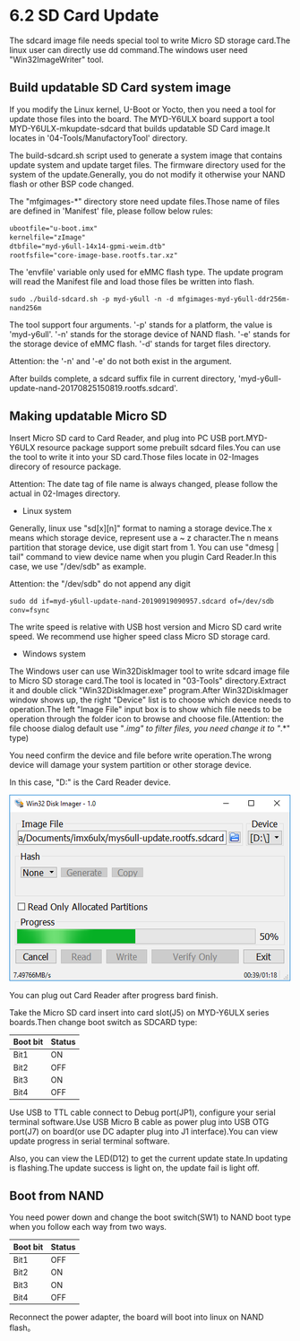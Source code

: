 # 6.2 SD Card Update

The sdcard image file needs special tool to write Micro SD storage card.The linux user can directly use dd command.The windows user need "Win32ImageWriter" tool.

## Build updatable SD Card system image

If you modify the Linux kernel, U-Boot or Yocto, then you need a tool for update those files into the board.
The MYD-Y6ULX board support a tool MYD-Y6ULX-mkupdate-sdcard that builds updatable SD Card image.It locates in '04-Tools/ManufactoryTool' directory.

The build-sdcard.sh script used to generate a system image that contains update system and update target files.
The firmware directory used for the system of the update.Generally, you do not modify it otherwise your NAND flash or other BSP code changed.

The "mfgimages-*" directory store need update files.Those name of files are defined in 'Manifest' file, please follow below rules:

```
ubootfile="u-boot.imx"
kernelfile="zImage"
dtbfile="myd-y6ull-14x14-gpmi-weim.dtb"
rootfsfile="core-image-base.rootfs.tar.xz"
```
The 'envfile' variable only used for eMMC flash type.
The update program will read the Manifest file and load those files be written into flash.

```
sudo ./build-sdcard.sh -p myd-y6ull -n -d mfgimages-myd-y6ull-ddr256m-nand256m
```
The tool support four arguments.
'-p' stands for a platform, the value is 'myd-y6ull'.
'-n' stands for the storage device of NAND flash.
'-e' stands for the storage  device of eMMC flash.
'-d' stands for target files directory.

Attention: the '-n' and '-e' do not both exist in the argument.

After builds complete, a sdcard suffix file in current directory, 'myd-y6ull-update-nand-20170825150819.rootfs.sdcard'.

## Making updatable Micro SD

Insert Micro SD card to Card Reader, and plug into PC USB port.MYD-Y6ULX resource package support some prebuilt sdcard files.You can use the tool to write it into your SD card.Those files locate in 02-Images direcory of resource package.

Attention: The date tag of file name is always changed, please follow the actual in 02-Images directory.

* Linux system

Generally, linux use "sd[x][n]" format to naming a storage device.The x means which storage device, represent use a ~ z character.The n means partition that storage device, use digit start from 1. You can use "dmesg | tail" command to view device name when you plugin Card Reader.In this case, we use "/dev/sdb" as example.

Attention: the "/dev/sdb" do not append any digit

```
sudo dd if=myd-y6ull-update-nand-20190919090957.sdcard of=/dev/sdb conv=fsync
```

The write speed is relative with USB host version and Micro SD card write speed. We recommend use higher speed class Micro SD storage card.

* Windows system

The Windows user can use Win32DiskImager tool to write sdcard image file to Micro SD storage card.The tool is located in "03-Tools" directory.Extract it and double click "Win32DiskImager.exe" program.After Win32DiskImager window shows up, the right "Device" list is to choose which device needs to operation.The left "Image File" input box is to show which file needs to be operation through the folder icon to browse and choose file.(Attention: the file choose dialog default use "*.img" to filter
files, you need change it to "*.*" type)

You need confirm the device and file before write operation.The wrong device will damage your system partition or other storage device.

In this case, "D:" is the Card Reader device.

![Win32DiskImage write sdcard image file](image/6-1.png)

You can plug out Card Reader after progress bard finish.

Take the Micro SD card insert into card slot(J5) on MYD-Y6ULX series boards.Then change boot switch as SDCARD type: 

Boot bit | Status
--- | ----
Bit1 | ON
Bit2 | OFF
Bit3 | ON
Bit4 | OFF

Use USB to TTL cable connect to Debug port(JP1), configure your serial terminal software.Use USB Micro B cable as power plug into USB OTG port(J7) on board(or use DC adapter plug into J1 interface).You can view update progress in serial terminal software.

Also, you can view the LED(D12) to get the current update state.In updating is flashing.The update success is light on, the update fail is light off.

## Boot from NAND

You need power down and change the boot switch(SW1) to NAND boot type when you follow each way from two ways.

Boot bit | Status
--- | ----
Bit1 | OFF
Bit2 | ON
Bit3 | ON
Bit4 | OFF

Reconnect the power adapter, the board will boot into linux on NAND flash。
